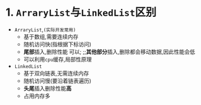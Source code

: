 # 1. `ArraryList`与`LinkedList`区别

- `ArraryList`,`(实际开发常用)`
  - 基于数组,需要连续内存
  - 随机访问快(指根据下标访问)
  - **尾部**插入,删除性能 可以; ;;**其他部分**插入,删除都会移动数据,因此性能会低
  - 可以利用`cpu`缓存,局部性原理
- `LinkedList`
  - 基于双向链表,无需连续内存
  - 随机访问慢(要沿着链表遍历)
  - **头尾**插入删除性能**高**
  - 占用内存多

